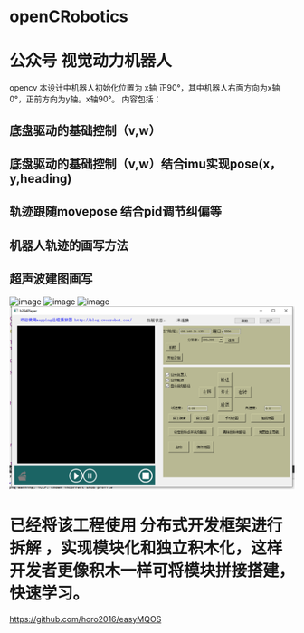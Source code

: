 # openCRobotics 
# 公众号 视觉动力机器人
opencv 
本设计中机器人初始化位置为 x轴 正90°，其中机器人右面方向为x轴0°，正前方向为y轴。x轴90°。
内容包括：
##  底盘驱动的基础控制（v,w）
##  底盘驱动的基础控制（v,w）结合imu实现pose(x，y,heading)
##  轨迹跟随movepose 结合pid调节纠偏等
##  机器人轨迹的画写方法
##  超声波建图画写
![image](https://github.com/horo2016/openCRobotics/blob/master/Astar_opencv/astar1.jpg)
![image](https://github.com/horo2016/openCRobotics/raw/master/breezyslam_rovi/SLAM-3.png)
![image](https://github.com/horo2016/openCRobotics/blob/master/dwa_base_control/dwa2.jpg)
![image](https://github.com/horo2016/openCRobotics/blob/master/tcpCcontrolmappingPlayer/%E5%BE%AE%E4%BF%A1%E6%88%AA%E5%9B%BE_20220721113330.png)

#  已经将该工程使用 分布式开发框架进行拆解  ，实现模块化和独立积木化，这样开发者更像积木一样可将模块拼接搭建，快速学习。

https://github.com/horo2016/easyMQOS
